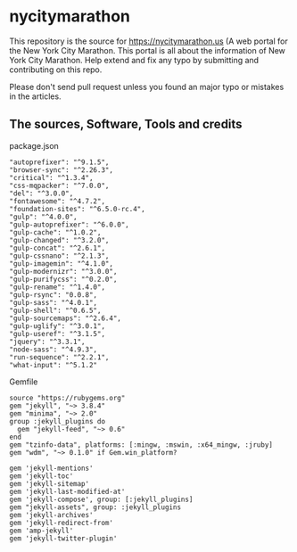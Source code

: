# nycitymarathon
This repository is the source for https://nycitymarathon.us (A web portal for the New York City Marathon. This portal is all about the information of New York City Marathon. Help extend and fix any typo by submitting and contributing on this repo.

Please don't send pull request unless you found an major typo or mistakes in the articles.

## The sources, Software, Tools and credits

package.json

    "autoprefixer": "^9.1.5",
    "browser-sync": "^2.26.3",
    "critical": "^1.3.4",
    "css-mqpacker": "^7.0.0",
    "del": "^3.0.0",
    "fontawesome": "^4.7.2",
    "foundation-sites": "^6.5.0-rc.4",
    "gulp": "^4.0.0",
    "gulp-autoprefixer": "^6.0.0",
    "gulp-cache": "^1.0.2",
    "gulp-changed": "^3.2.0",
    "gulp-concat": "^2.6.1",
    "gulp-cssnano": "^2.1.3",
    "gulp-imagemin": "^4.1.0",
    "gulp-modernizr": "^3.0.0",
    "gulp-purifycss": "^0.2.0",
    "gulp-rename": "^1.4.0",
    "gulp-rsync": "0.0.8",
    "gulp-sass": "^4.0.1",
    "gulp-shell": "^0.6.5",
    "gulp-sourcemaps": "^2.6.4",
    "gulp-uglify": "^3.0.1",
    "gulp-useref": "^3.1.5",
    "jquery": "^3.3.1",
    "node-sass": "^4.9.3",
    "run-sequence": "^2.2.1",
    "what-input": "^5.1.2"

 Gemfile
 
    source "https://rubygems.org"
    gem "jekyll", "~> 3.8.4"
    gem "minima", "~> 2.0"
    group :jekyll_plugins do
      gem "jekyll-feed", "~> 0.6"
    end
    gem "tzinfo-data", platforms: [:mingw, :mswin, :x64_mingw, :jruby]
    gem "wdm", "~> 0.1.0" if Gem.win_platform?

    gem 'jekyll-mentions'
    gem 'jekyll-toc'
    gem 'jekyll-sitemap'
    gem 'jekyll-last-modified-at'
    gem 'jekyll-compose', group: [:jekyll_plugins]
    gem "jekyll-assets", group: :jekyll_plugins
    gem 'jekyll-archives'
    gem 'jekyll-redirect-from'
    gem 'amp-jekyll'
    gem 'jekyll-twitter-plugin'
